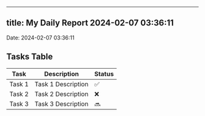 
---
title: My Daily Report 2024-02-07 03:36:11
---

Date: 2024-02-07 03:36:11

## Tasks Table

| Task | Description | Status |
|------|-------------|--------|
| Task 1 | Task 1 Description | ✅ |
| Task 2 | Task 2 Description | ❌ |
| Task 3 | Task 3 Description | 🔜 |
